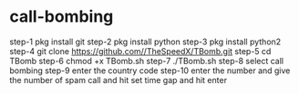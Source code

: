 # call-bombing
step-1 pkg install git
step-2 pkg install python
step-3 pkg install python2
step-4 git clone https://github.com//TheSpeedX/TBomb.git
step-5 cd TBomb
step-6 chmod +x TBomb.sh
step-7 ./TBomb.sh
step-8 select call bombing
step-9 enter the country code 
step-10 enter the number and give the number of spam call and hit set time gap and hit enter
